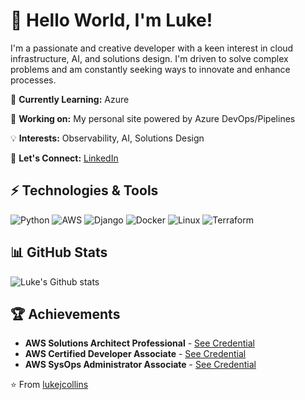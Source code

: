 # 👋 Hello World, I'm Luke!

I'm a passionate and creative developer with a keen interest in cloud infrastructure, AI, and solutions design. I'm driven to solve complex problems and am constantly seeking ways to innovate and enhance processes.

🌱 **Currently Learning:** Azure

🔭 **Working on:** My personal site powered by Azure DevOps/Pipelines

💡 **Interests:** Observability, AI, Solutions Design

💬 **Let's Connect:** [LinkedIn](https://www.linkedin.com/in/luke-collins-536bb223/)

## ⚡ Technologies & Tools

![Python](https://img.shields.io/badge/-Python-black?style=flat-square&logo=Python)
![AWS](https://img.shields.io/badge/-AWS-black?style=flat-square&logo=amazonwebservices)
![Django](https://img.shields.io/badge/-Django-black?style=flat-square&logo=django)
![Docker](https://img.shields.io/badge/-Docker-black?style=flat-square&logo=Docker)
![Linux](https://img.shields.io/badge/-Linux-black?style=flat-square&logo=Linux)
![Terraform](https://img.shields.io/badge/-Terraform-black?style=flat-square&logo=Terraform)

## 📊 GitHub Stats

![Luke's Github stats](https://github-readme-stats.vercel.app/api?username=lukejcollins&show_icons=true&theme=radical)

## 🏆 Achievements

- **AWS Solutions Architect Professional** - [See Credential](https://www.credly.com/badges/6b251816-89ab-4b48-aa66-3c2debc47b32/public_url)
- **AWS Certified Developer Associate** - [See Credential](https://www.credly.com/badges/6a0580b0-bb06-45fd-b60f-f831a75fa24c/public_url)
- **AWS SysOps Administrator Associate** - [See Credential](https://www.credly.com/badges/604c2a30-8ea2-4327-8eb0-1b2a888793f6/public_url)

⭐️ From [lukejcollins](https://github.com/lukejcollins)
